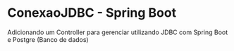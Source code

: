 # ConexaoJDBC - Spring Boot
Adicionando um Controller para gerenciar utilizando JDBC com Spring Boot e Postgre (Banco de dados)
